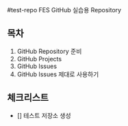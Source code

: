 #test-repo
FES GitHub 실습용 Repository

## 목차
1. GitHub Repository 준비
2. GitHub Projects
3. GitHub Issues
4. GitHub Issues 제대로 사용하기

## 체크리스트
- [] 테스트 저장소 생성

